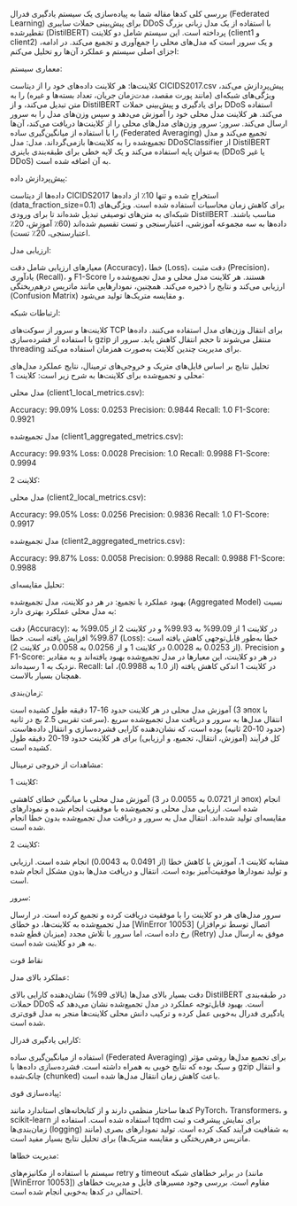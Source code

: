 بررسی کلی کدها
مقاله شما به پیاده‌سازی یک سیستم یادگیری فدرال (Federated Learning) برای پیش‌بینی حملات سایبری DDoS با استفاده از یک مدل زبانی بزرگ تقطیرشده (DistilBERT) پرداخته است. این سیستم شامل دو کلاینت (client1 و client2) و یک سرور است که مدل‌های محلی را جمع‌آوری و تجمیع می‌کند. در ادامه، اجزای اصلی سیستم و عملکرد آن‌ها رو تحلیل می‌کنم:

معماری سیستم:

کلاینت‌ها: هر کلاینت داده‌های خود را از دیتاست CICIDS2017.csv پیش‌پردازش می‌کند، ویژگی‌های شبکه‌ای (مانند پورت مقصد، مدت‌زمان جریان، تعداد بسته‌ها و غیره) را به متن تبدیل می‌کند، و از DistilBERT برای یادگیری و پیش‌بینی حملات DDoS استفاده می‌کند. هر کلاینت مدل محلی خود را آموزش می‌دهد و سپس وزن‌های مدل را به سرور ارسال می‌کند.
سرور: سرور وزن‌های مدل‌های محلی را از کلاینت‌ها دریافت می‌کند، آن‌ها را با استفاده از میانگین‌گیری ساده (Federated Averaging) تجمیع می‌کند و مدل تجمیع‌شده را به کلاینت‌ها بازمی‌گرداند.
مدل: مدل DDoSClassifier از DistilBERT به‌عنوان پایه استفاده می‌کند و یک لایه خطی برای طبقه‌بندی باینری (DDoS یا غیر DDoS) به آن اضافه شده است.


پیش‌پردازش داده:

داده‌ها از دیتاست CICIDS2017 استخراج شده و تنها 10٪ از داده‌ها (data_fraction_size=0.1) برای کاهش زمان محاسبات استفاده شده است.
ویژگی‌های شبکه‌ای به متن‌های توصیفی تبدیل شده‌اند تا برای ورودی DistilBERT مناسب باشند.
داده‌ها به سه مجموعه آموزشی، اعتبارسنجی و تست تقسیم شده‌اند (60٪ آموزش، 20٪ اعتبارسنجی، 20٪ تست).


ارزیابی مدل:

معیارهای ارزیابی شامل دقت (Accuracy)، خطا (Loss)، دقت مثبت (Precision)، یادآوری (Recall)، و F1-Score هستند.
هر کلاینت مدل محلی و مدل تجمیع‌شده را ارزیابی می‌کند و نتایج را ذخیره می‌کند. همچنین، نمودارهایی مانند ماتریس درهم‌ریختگی (Confusion Matrix) و مقایسه متریک‌ها تولید می‌شود.


ارتباطات شبکه:

کلاینت‌ها و سرور از سوکت‌های TCP برای انتقال وزن‌های مدل استفاده می‌کنند. داده‌ها با استفاده از فشرده‌سازی gzip منتقل می‌شوند تا حجم انتقال کاهش یابد.
سرور از threading برای مدیریت چندین کلاینت به‌صورت همزمان استفاده می‌کند.




تحلیل نتایج
بر اساس فایل‌های متریک و خروجی‌های ترمینال، نتایج عملکرد مدل‌های محلی و تجمیع‌شده برای کلاینت‌ها به شرح زیر است:
کلاینت 1:

مدل محلی (client1_local_metrics.csv):

Accuracy: 99.09%
Loss: 0.0253
Precision: 0.9844
Recall: 1.0
F1-Score: 0.9921


مدل تجمیع‌شده (client1_aggregated_metrics.csv):

Accuracy: 99.93%
Loss: 0.0028
Precision: 1.0
Recall: 0.9988
F1-Score: 0.9994



کلاینت 2:

مدل محلی (client2_local_metrics.csv):

Accuracy: 99.05%
Loss: 0.0256
Precision: 0.9836
Recall: 1.0
F1-Score: 0.9917


مدل تجمیع‌شده (client2_aggregated_metrics.csv):

Accuracy: 99.87%
Loss: 0.0058
Precision: 0.9988
Recall: 0.9988
F1-Score: 0.9988



تحلیل مقایسه‌ای:

بهبود عملکرد با تجمیع: در هر دو کلاینت، مدل تجمیع‌شده (Aggregated Model) نسبت به مدل محلی عملکرد بهتری دارد:

دقت (Accuracy): در کلاینت 1 از 99.09% به 99.93% و در کلاینت 2 از 99.05% به 99.87% افزایش یافته است.
خطا (Loss): خطا به‌طور قابل‌توجهی کاهش یافته است (از 0.0253 به 0.0028 در کلاینت 1 و از 0.0256 به 0.0058 در کلاینت 2).
Precision و F1-Score: در هر دو کلاینت، این معیارها در مدل تجمیع‌شده بهبود یافته‌اند و به مقادیر نزدیک به 1 رسیده‌اند.
Recall: در کلاینت 1 اندکی کاهش یافته (از 1.0 به 0.9988)، اما همچنان بسیار بالاست.


زمان‌بندی:

آموزش مدل محلی در هر کلاینت حدود 16-17 دقیقه طول کشیده است (3 эпох با سرعت تقریبی 2.5 بچ در ثانیه).
انتقال مدل‌ها به سرور و دریافت مدل تجمیع‌شده سریع (حدود 10-20 ثانیه) بوده است، که نشان‌دهنده کارایی فشرده‌سازی و انتقال داده‌هاست.
کل فرآیند (آموزش، انتقال، تجمیع، و ارزیابی) برای هر کلاینت حدود 19-20 دقیقه طول کشیده است.



مشاهدات از خروجی ترمینال:

کلاینت 1:

آموزش مدل محلی با میانگین خطای کاهشی (از 0.0721 به 0.0055 در 3 эпох) انجام شده است.
ارزیابی مدل محلی و تجمیع‌شده با موفقیت انجام شده و نمودارهای مقایسه‌ای تولید شده‌اند.
انتقال مدل به سرور و دریافت مدل تجمیع‌شده بدون خطا انجام شده است.


کلاینت 2:

مشابه کلاینت 1، آموزش با کاهش خطا (از 0.0491 به 0.0043) انجام شده است.
ارزیابی و تولید نمودارها موفقیت‌آمیز بوده است.
انتقال و دریافت مدل‌ها بدون مشکل انجام شده است.


سرور:

سرور مدل‌های هر دو کلاینت را با موفقیت دریافت کرده و تجمیع کرده است.
در ارسال مدل تجمیع‌شده به کلاینت‌ها، دو خطای [WinError 10053] (اتصال توسط نرم‌افزار میزبان قطع شده) رخ داده است، اما سرور با تلاش مجدد (Retry) موفق به ارسال مدل به هر دو کلاینت شده است.




نقاط قوت

عملکرد بالای مدل:

دقت بسیار بالای مدل‌ها (بالای 99%) نشان‌دهنده کارایی بالای DistilBERT در طبقه‌بندی حملات DDoS است.
بهبود قابل‌توجه عملکرد در مدل تجمیع‌شده نشان می‌دهد که یادگیری فدرال به‌خوبی عمل کرده و ترکیب دانش محلی کلاینت‌ها منجر به مدل قوی‌تری شده است.


کارایی یادگیری فدرال:

استفاده از میانگین‌گیری ساده (Federated Averaging) برای تجمیع مدل‌ها روشی مؤثر و سبک بوده که نتایج خوبی به همراه داشته است.
فشرده‌سازی داده‌ها با gzip و انتقال چانک‌شده (chunked) باعث کاهش زمان انتقال مدل‌ها شده است.


پیاده‌سازی قوی:

کدها ساختار منظمی دارند و از کتابخانه‌های استاندارد مانند PyTorch، Transformers، و scikit-learn استفاده شده است.
استفاده از tqdm برای نمایش پیشرفت و ثبت زمان‌بندی‌ها (logging) به شفافیت فرآیند کمک کرده است.
تولید نمودارهای بصری (مانند ماتریس درهم‌ریختگی و مقایسه متریک‌ها) برای تحلیل نتایج بسیار مفید است.


مدیریت خطاها:

سیستم با استفاده از مکانیزم‌های retry و timeout در برابر خطاهای شبکه (مانند [WinError 10053]) مقاوم است.
بررسی وجود مسیرهای فایل و مدیریت خطاهای احتمالی در کدها به‌خوبی انجام شده است.

